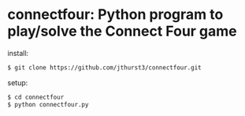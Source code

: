 connectfour: Python program to play/solve the Connect Four game
===========

install:
```sh
$ git clone https://github.com/jthurst3/connectfour.git
```

setup:
```sh
$ cd connectfour
$ python connectfour.py
```
